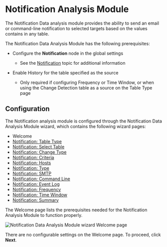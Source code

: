 # Notification Analysis Module

The Notification Data analysis module provides the ability to send an email or command-line
notification to selected targets based on the values contains in any table.

The Notification Data Analysis Module has the following prerequisites:

- Configure the **Notification** node in the global settings

    - See the
      [Notification](/docs/accessanalyzer/11.6/accessanalyzer/admin/settings/notification.md)
      topic for additional information

- Enable History for the table specified as the source

    - Only required if configuring Frequency or Time Window, or when using the Change Detection
      table as a source on the Table Type page

## Configuration

The Notification analysis module is configured through the Notification Data Analysis Module wizard,
which contains the following wizard pages:

- Welcome
- [Notification: Table Type](/docs/accessanalyzer/11.6/accessanalyzer/admin/analysis/notification/tabletype.md)
- [Notification: Select Table](/docs/accessanalyzer/11.6/accessanalyzer/admin/analysis/notification/selecttable.md)
- [Notification: Change Type](/docs/accessanalyzer/11.6/accessanalyzer/admin/analysis/notification/changetype.md)
- [Notification: Criteria](/docs/accessanalyzer/11.6/accessanalyzer/admin/analysis/notification/criteria.md)
- [Notification: Hosts](/docs/accessanalyzer/11.6/accessanalyzer/admin/analysis/notification/hosts.md)
- [Notification: Type](/docs/accessanalyzer/11.6/accessanalyzer/admin/analysis/notification/type.md)
- [Notification: SMTP](/docs/accessanalyzer/11.6/accessanalyzer/admin/analysis/notification/smtp.md)
- [Notification: Command Line](/docs/accessanalyzer/11.6/accessanalyzer/admin/analysis/notification/commandline.md)
- [Notification: Event Log](/docs/accessanalyzer/11.6/accessanalyzer/admin/analysis/notification/eventlog.md)
- [Notification: Frequency](/docs/accessanalyzer/11.6/accessanalyzer/admin/analysis/notification/frequency.md)
- [Notification: Time Window](/docs/accessanalyzer/11.6/accessanalyzer/admin/analysis/notification/timewindow.md)
- [Notification: Summary](/docs/accessanalyzer/11.6/accessanalyzer/admin/analysis/notification/summary.md)

The Welcome page lists the prerequisites needed for the Notification Analysis Module to function
properly.

![Notification Data Analysis Module wizard Welcome page](/img/versioned_docs/activitymonitor_7.1/activitymonitor/install/welcome.webp)

There are no configurable settings on the Welcome page. To proceed, click **Next**.
